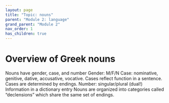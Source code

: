 ```yaml
---
layout: page
title: "Topic: nouns"
parent: "Module 2: language"
grand_parent: "Module 2"
nav_order: 1
has_children: true
---
```



# Overview of Greek nouns


Nouns have gender, case, and number
Gender: M/F/N
Case: nominative, genitive, dative, accusative, vocative. Cases reflect function in a sentence. Cases are determined by endings.
Number: singular/plural (dual!)
Information in a dictionary entry
Nouns are organized into categories called “declensions” which share the same set of endings.
